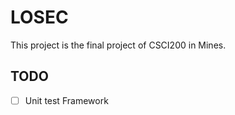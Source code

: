# LOSEC

This project is the final project of CSCI200 in Mines.

## TODO

- [ ] Unit test Framework
